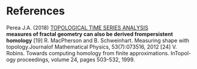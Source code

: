 # References
Perea J.A. (2018) [TOPOLOGICAL  TIME  SERIES  ANALYSIS](https://arxiv.org/pdf/1812.05143.pdf)  
  **measures of fractal geometry can also be derived frompersistent homology**
  [19] R. MacPherson and B. Schweinhart.  Measuring shape with topology.Journalof Mathematical Physics, 53(7):073516, 2012
  [24] V. Robins. Towards computing homology from finite approximations. InTopol-ogy proceedings, volume 24, pages 503–532, 1999.

  
